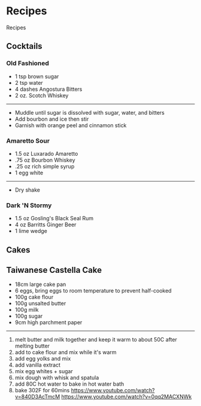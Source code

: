 # Recipes
Recipes

## Cocktails
### Old Fashioned
- 1 tsp brown sugar
- 2 tsp water
- 4 dashes Angostura Bitters
- 2 oz. Scotch Whiskey
-----
- Muddle until sugar is dissolved with sugar, water, and bitters
- Add bourbon and ice then stir
- Garnish with orange peel and cinnamon stick
### Amaretto Sour
- 1.5 oz Luxarado Amaretto
- .75 oz Bourbon Whiskey
- .25 oz rich simple syrup
- 1 egg white
-----
- Dry shake
### Dark 'N Stormy
- 1.5 oz Gosling's Black Seal Rum
- 4 oz Barritts Ginger Beer
- 1 lime wedge

## Cakes
## Taiwanese Castella Cake
- 18cm large cake pan
- 6 eggs, bring eggs to room temperature to prevent half-cooked
- 100g cake flour
- 100g unsalted butter
- 100g milk
- 100g sugar
- 9cm high parchment paper
-----
1. melt butter and milk together and keep it warm to about 50C after melting butter
2. add to cake flour and mix while it's warm
3. add egg yolks and mix
4. add vanilla extract
5. mix egg whites + sugar
6. mix dough with whisk and spatula
7. add 80C hot water to bake in hot water bath
8. bake 302F for 60mins
https://www.youtube.com/watch?v=840D3AcTmcM
https://www.youtube.com/watch?v=0qq2MACXNWk
